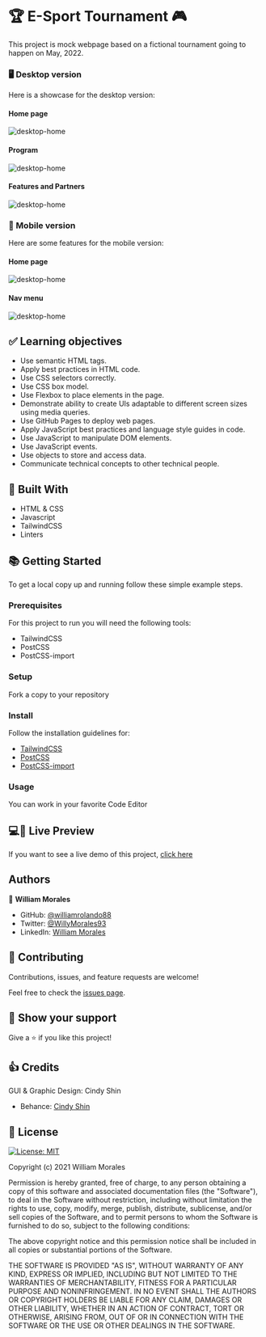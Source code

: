 # 🏆 E-Sport Tournament 🎮

This project is mock webpage based on a fictional tournament going to happen on May, 2022.

### 🖥️ Desktop version

Here is a showcase for the desktop version:

#### Home page

![desktop-home](./assets/screenshots/desktop-home.png)

#### Program

![desktop-home](./assets/screenshots/desktop-program.png)

#### Features and Partners

![desktop-home](./assets/screenshots/desktop-features&partners.png)

### 📱 Mobile version

Here are some features for the mobile version:

#### Home page

![desktop-home](./assets/screenshots/mobile-home.png)

#### Nav menu

![desktop-home](./assets/screenshots/mobile-nav-menu.png)

## ✅ Learning objectives

- Use semantic HTML tags.
- Apply best practices in HTML code.
- Use CSS selectors correctly.
- Use CSS box model.
- Use Flexbox to place elements in the page.
- Demonstrate ability to create UIs adaptable to different screen sizes using media queries.
- Use GitHub Pages to deploy web pages.
- Apply JavaScript best practices and language style guides in code.
- Use JavaScript to manipulate DOM elements.
- Use JavaScript events.
- Use objects to store and access data.
- Communicate technical concepts to other technical people.

## 🧩 Built With

- HTML & CSS
- Javascript
- TailwindCSS
- Linters

## 📚 Getting Started

To get a local copy up and running follow these simple example steps.

### Prerequisites

For this project to run you will need the following tools:

- TailwindCSS
- PostCSS
- PostCSS-import

### Setup

Fork a copy to your repository

### Install

Follow the installation guidelines for:

- [TailwindCSS](https://tailwindcss.com/docs/installation)
- [PostCSS](https://github.com/postcss/postcss#usage)
- [PostCSS-import](https://github.com/postcss/postcss-import)

### Usage

You can work in your favorite Code Editor

## 💻📱 Live Preview

<!-- There is no Live Demo available at the moment -->

If you want to see a live demo of this project, [click here](https://williamrolando88.github.io/es-tournament/)

## Authors

👤 **William Morales**

- GitHub: [@williamrolando88](https://github.com/williamrolando88)
- Twitter: [@WillyMorales93](https://twitter.com/WillyMorales93)
- LinkedIn: [William Morales](https://www.linkedin.com/in/william-rolando-morales/)

## 🤝 Contributing

Contributions, issues, and feature requests are welcome!

Feel free to check the [issues page](../../issues).

## 👏 Show your support

Give a ⭐️ if you like this project!

## 👍 Credits

GUI & Graphic Design: Cindy Shin

- Behance: [Cindy Shin](https://www.behance.net/adagio07)

## 📝 License

[![License: MIT](https://img.shields.io/badge/License-MIT-yellow.svg)](https://opensource.org/licenses/MIT)

Copyright (c) 2021 William Morales

Permission is hereby granted, free of charge, to any person obtaining a copy of this software and associated documentation files (the "Software"), to deal in the Software without restriction, including without limitation the rights to use, copy, modify, merge, publish, distribute, sublicense, and/or sell copies of the Software, and to permit persons to whom the Software is furnished to do so, subject to the following conditions:

The above copyright notice and this permission notice shall be included in all copies or substantial portions of the Software.

THE SOFTWARE IS PROVIDED "AS IS", WITHOUT WARRANTY OF ANY KIND, EXPRESS OR IMPLIED, INCLUDING BUT NOT LIMITED TO THE WARRANTIES OF MERCHANTABILITY, FITNESS FOR A PARTICULAR PURPOSE AND NONINFRINGEMENT. IN NO EVENT SHALL THE AUTHORS OR COPYRIGHT HOLDERS BE LIABLE FOR ANY CLAIM, DAMAGES OR OTHER LIABILITY, WHETHER IN AN ACTION OF CONTRACT, TORT OR OTHERWISE, ARISING FROM, OUT OF OR IN CONNECTION WITH THE SOFTWARE OR THE USE OR OTHER DEALINGS IN THE SOFTWARE.
